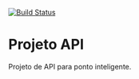[![Build Status](https://travis-ci.org/Tobiasheitor/projeto-api.svg?branch=master)](https://travis-ci.org/Tobiasheitor/projeto-api)
# Projeto API
Projeto de API para ponto inteligente.
